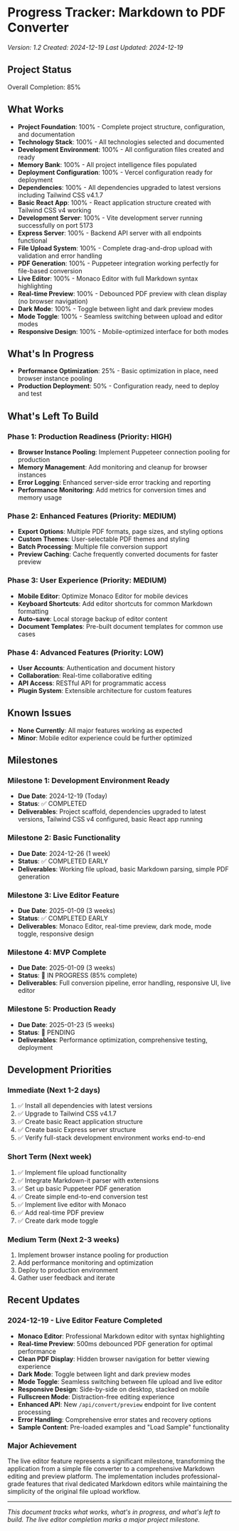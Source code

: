# Progress Tracker: Markdown to PDF Converter

_Version: 1.2_
_Created: 2024-12-19_
_Last Updated: 2024-12-19_

## Project Status

Overall Completion: 85%

## What Works

- **Project Foundation**: 100% - Complete project structure, configuration, and documentation
- **Technology Stack**: 100% - All technologies selected and documented
- **Development Environment**: 100% - All configuration files created and ready
- **Memory Bank**: 100% - All project intelligence files populated
- **Deployment Configuration**: 100% - Vercel configuration ready for deployment
- **Dependencies**: 100% - All dependencies upgraded to latest versions including Tailwind CSS v4.1.7
- **Basic React App**: 100% - React application structure created with Tailwind CSS v4 working
- **Development Server**: 100% - Vite development server running successfully on port 5173
- **Express Server**: 100% - Backend API server with all endpoints functional
- **File Upload System**: 100% - Complete drag-and-drop upload with validation and error handling
- **PDF Generation**: 100% - Puppeteer integration working perfectly for file-based conversion
- **Live Editor**: 100% - Monaco Editor with full Markdown syntax highlighting
- **Real-time Preview**: 100% - Debounced PDF preview with clean display (no browser navigation)
- **Dark Mode**: 100% - Toggle between light and dark preview modes
- **Mode Toggle**: 100% - Seamless switching between upload and editor modes
- **Responsive Design**: 100% - Mobile-optimized interface for both modes

## What's In Progress

- **Performance Optimization**: 25% - Basic optimization in place, need browser instance pooling
- **Production Deployment**: 50% - Configuration ready, need to deploy and test

## What's Left To Build

### Phase 1: Production Readiness (Priority: HIGH)

- **Browser Instance Pooling**: Implement Puppeteer connection pooling for production
- **Memory Management**: Add monitoring and cleanup for browser instances
- **Error Logging**: Enhanced server-side error tracking and reporting
- **Performance Monitoring**: Add metrics for conversion times and memory usage

### Phase 2: Enhanced Features (Priority: MEDIUM)

- **Export Options**: Multiple PDF formats, page sizes, and styling options
- **Custom Themes**: User-selectable PDF themes and styling
- **Batch Processing**: Multiple file conversion support
- **Preview Caching**: Cache frequently converted documents for faster preview

### Phase 3: User Experience (Priority: MEDIUM)

- **Mobile Editor**: Optimize Monaco Editor for mobile devices
- **Keyboard Shortcuts**: Add editor shortcuts for common Markdown formatting
- **Auto-save**: Local storage backup of editor content
- **Document Templates**: Pre-built document templates for common use cases

### Phase 4: Advanced Features (Priority: LOW)

- **User Accounts**: Authentication and document history
- **Collaboration**: Real-time collaborative editing
- **API Access**: RESTful API for programmatic access
- **Plugin System**: Extensible architecture for custom features

## Known Issues

- **None Currently**: All major features working as expected
- **Minor**: Mobile editor experience could be further optimized

## Milestones

### Milestone 1: Development Environment Ready

- **Due Date**: 2024-12-19 (Today)
- **Status**: ✅ COMPLETED
- **Deliverables**: Project scaffold, dependencies upgraded to latest versions, Tailwind CSS v4 configured, basic React app running

### Milestone 2: Basic Functionality

- **Due Date**: 2024-12-26 (1 week)
- **Status**: ✅ COMPLETED EARLY
- **Deliverables**: Working file upload, basic Markdown parsing, simple PDF generation

### Milestone 3: Live Editor Feature

- **Due Date**: 2025-01-09 (3 weeks)
- **Status**: ✅ COMPLETED EARLY
- **Deliverables**: Monaco Editor, real-time preview, dark mode, mode toggle, responsive design

### Milestone 4: MVP Complete

- **Due Date**: 2025-01-09 (3 weeks)
- **Status**: 🔄 IN PROGRESS (85% complete)
- **Deliverables**: Full conversion pipeline, error handling, responsive UI, live editor

### Milestone 5: Production Ready

- **Due Date**: 2025-01-23 (5 weeks)
- **Status**: 🔄 PENDING
- **Deliverables**: Performance optimization, comprehensive testing, deployment

## Development Priorities

### Immediate (Next 1-2 days)

1. ✅ Install all dependencies with latest versions
2. ✅ Upgrade to Tailwind CSS v4.1.7
3. ✅ Create basic React application structure
4. ✅ Create basic Express server structure
5. ✅ Verify full-stack development environment works end-to-end

### Short Term (Next week)

1. ✅ Implement file upload functionality
2. ✅ Integrate Markdown-it parser with extensions
3. ✅ Set up basic Puppeteer PDF generation
4. ✅ Create simple end-to-end conversion test
5. ✅ Implement live editor with Monaco
6. ✅ Add real-time PDF preview
7. ✅ Create dark mode toggle

### Medium Term (Next 2-3 weeks)

1. Implement browser instance pooling for production
2. Add performance monitoring and optimization
3. Deploy to production environment
4. Gather user feedback and iterate

## Recent Updates

### 2024-12-19 - Live Editor Feature Completed

- **Monaco Editor**: Professional Markdown editor with syntax highlighting
- **Real-time Preview**: 500ms debounced PDF generation for optimal performance
- **Clean PDF Display**: Hidden browser navigation for better viewing experience
- **Dark Mode**: Toggle between light and dark preview modes
- **Mode Toggle**: Seamless switching between file upload and live editor
- **Responsive Design**: Side-by-side on desktop, stacked on mobile
- **Fullscreen Mode**: Distraction-free editing experience
- **Enhanced API**: New `/api/convert/preview` endpoint for live content processing
- **Error Handling**: Comprehensive error states and recovery options
- **Sample Content**: Pre-loaded examples and "Load Sample" functionality

### Major Achievement

The live editor feature represents a significant milestone, transforming the application from a simple file converter to a comprehensive Markdown editing and preview platform. The implementation includes professional-grade features that rival dedicated Markdown editors while maintaining the simplicity of the original file upload workflow.

---

_This document tracks what works, what's in progress, and what's left to build. The live editor completion marks a major project milestone._
